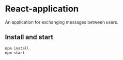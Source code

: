# React-application

An application for exchanging messages between users.

Install and start
----------
```sh
npm install
npm start
```
